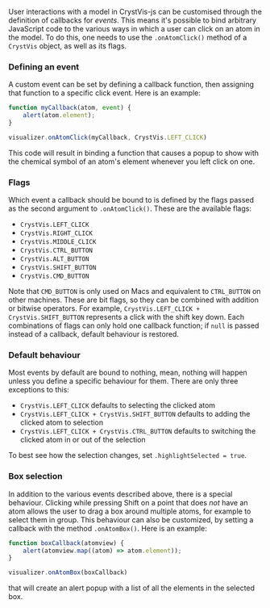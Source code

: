 User interactions with a model in CrystVis-js can be customised through the definition of callbacks for *events*. This means it's possible to bind arbitrary JavaScript code
to the various ways in which a user can click on an atom in the model. To do this, one needs to use the `.onAtomClick()` method of a `CrystVis` object, as well as its flags.

### Defining an event

A custom event can be set by defining a callback function, then assigning that function to a specific click event. Here is an example:

```js
function myCallback(atom, event) {
    alert(atom.element);
}

visualizer.onAtomClick(myCallback, CrystVis.LEFT_CLICK)
```

This code will result in binding a function that causes a popup to show with the chemical symbol of an atom's element whenever you left click on one.

### Flags

Which event a callback should be bound to is defined by the flags passed as the second argument to `.onAtomClick()`. These are the available flags:

 * `CrystVis.LEFT_CLICK`
 * `CrystVis.RIGHT_CLICK`
 * `CrystVis.MIDDLE_CLICK`
 * `CrystVis.CTRL_BUTTON`
 * `CrystVis.ALT_BUTTON`
 * `CrystVis.SHIFT_BUTTON`
 * `CrystVis.CMD_BUTTON`

Note that `CMD_BUTTON` is only used on Macs and equivalent to `CTRL_BUTTON` on other machines. These are bit flags, so they can be combined with addition or bitwise operators. For 
example, `CrystVis.LEFT_CLICK + CrystVis.SHIFT_BUTTON` represents a click with the shift key down. Each combinations of flags can only hold one callback function; if `null` is passed
instead of a callback, default behaviour is restored.

### Default behaviour

Most events by default are bound to nothing, mean, nothing will happen unless you define a specific behaviour for them. There are only three exceptions to this:

* `CrystVis.LEFT_CLICK` defaults to selecting the clicked atom
* `CrystVis.LEFT_CLICK + CrystVis.SHIFT_BUTTON` defaults to adding the clicked atom to selection
* `CrystVis.LEFT_CLICK + CrystVis.CTRL_BUTTON` defaults to switching the clicked atom in or out of the selection

To best see how the selection changes, set `.highlightSelected = true`.

### Box selection

In addition to the various events described above, there is a special behaviour. Clicking while pressing Shift on a point that does *not* have an atom allows the user to drag
a box around multiple atoms, for example to select them in group. This behaviour can also be customized, by setting a callback with the method `.onAtomBox()`. Here is an example:

```js
function boxCallback(atomview) {
    alert(atomview.map((atom) => atom.element));
}

visualizer.onAtomBox(boxCallback)
```

that will create an alert popup with a list of all the elements in the selected box.